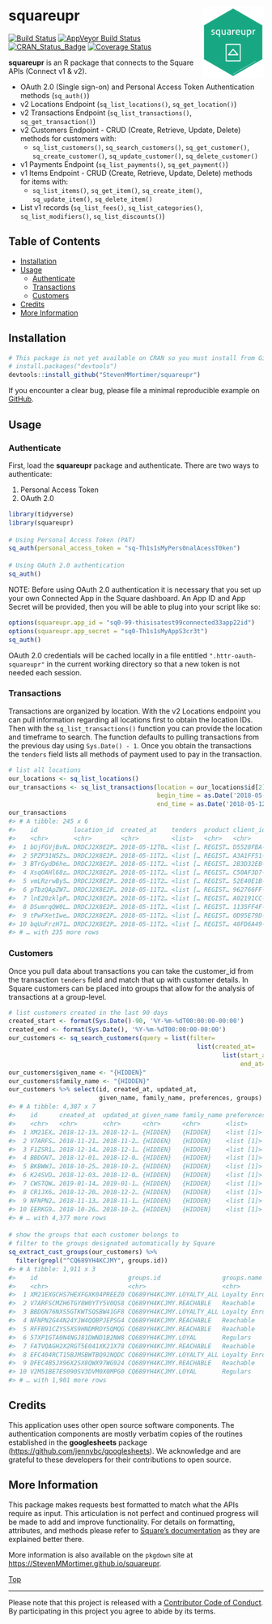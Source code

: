 
# squareupr<img src="man/figures/squareupr.png" width="120px" align="right" />

[![Build
Status](https://travis-ci.org/StevenMMortimer/squareupr.svg?branch=master)](https://travis-ci.org/StevenMMortimer/squareupr)
[![AppVeyor Build
Status](https://ci.appveyor.com/api/projects/status/github/StevenMMortimer/squareupr?branch=master&svg=true)](https://ci.appveyor.com/project/StevenMMortimer/squareupr)
[![CRAN\_Status\_Badge](http://www.r-pkg.org/badges/version/squareupr)](http://cran.r-project.org/package=squareupr)
[![Coverage
Status](https://codecov.io/gh/StevenMMortimer/squareupr/branch/master/graph/badge.svg)](https://codecov.io/gh/StevenMMortimer/squareupr?branch=master)

**squareupr** is an R package that connects to the Square APIs (Connect
v1 & v2).

  - OAuth 2.0 (Single sign-on) and Personal Access Token Authentication
    methods (`sq_auth()`)
  - v2 Locations Endpoint (`sq_list_locations()`, `sq_get_location()`)
  - v2 Transactions Endpoint (`sq_list_transactions()`,
    `sq_get_transaction()`)
  - v2 Customers Endpoint - CRUD (Create, Retrieve, Update, Delete)
    methods for customers with:
      - `sq_list_customers()`, `sq_search_customers()`,
        `sq_get_customer()`, `sq_create_customer()`,
        `sq_update_customer()`, `sq_delete_customer()`
  - v1 Payments Endpoint (`sq_list_payments()`, `sq_get_payment()`)
  - v1 Items Endpoint - CRUD (Create, Retrieve, Update, Delete) methods
    for items with:
      - `sq_list_items()`, `sq_get_item()`, `sq_create_item()`,
        `sq_update_item()`, `sq_delete_item()`
  - List v1 records (`sq_list_fees()`, `sq_list_categories()`,
    `sq_list_modifiers()`, `sq_list_discounts()`)

## Table of Contents

  - [Installation](#installation)
  - [Usage](#usage)
      - [Authenticate](#authenticate)
      - [Transactions](#transactions)
      - [Customers](#customers)
  - [Credits](#credits)
  - [More
Information](#more-information)

## Installation

``` r
# This package is not yet available on CRAN so you must install from GitHub
# install.packages("devtools")
devtools::install_github("StevenMMortimer/squareupr")
```

If you encounter a clear bug, please file a minimal reproducible example
on [GitHub](https://github.com/StevenMMortimer/squareupr/issues).

## Usage

### Authenticate

First, load the **squareupr** package and authenticate. There are two
ways to authenticate:

1.  Personal Access Token
2.  OAuth 2.0

<!-- end list -->

``` r
library(tidyverse)
library(squareupr)

# Using Personal Access Token (PAT)
sq_auth(personal_access_token = "sq-Th1s1sMyPers0nalAcessT0ken")

# Using OAuth 2.0 authentication
sq_auth()
```

NOTE: Before using OAuth 2.0 authentication it is necessary that you set
up your own Connected App in the Square dashboard. An App ID and App
Secret will be provided, then you will be able to plug into your script
like so:

``` r
options(squareupr.app_id = "sq0-99-thisisatest99connected33app22id")
options(squareupr.app_secret = "sq0-Th1s1sMyAppS3cr3t")
sq_auth()
```

OAuth 2.0 credentials will be cached locally in a file entitled
`".httr-oauth-squareupr"` in the current working directory so that a new
token is not needed each session.

### Transactions

Transactions are organized by location. With the v2 Locations endpoint
you can pull information regarding all locations first to obtain the
location IDs. Then with the `sq_list_transactions()` function you can
provide the location and timeframe to search. The function defaults to
pulling transactions from the previous day using `Sys.Date() - 1`. Once
you obtain the transactions the `tenders` field lists all methods of
payment used to pay in the transaction.

``` r
# list all locations
our_locations <- sq_list_locations()
our_transactions <- sq_list_transactions(location = our_locations$id[2], 
                                         begin_time = as.Date('2018-05-11'), 
                                         end_time = as.Date('2018-05-12'))
our_transactions
#> # A tibble: 245 x 6
#>    id          location_id  created_at    tenders  product client_id       
#>    <chr>       <chr>        <chr>         <list>   <chr>   <chr>           
#>  1 bUjFGVjBvN… DRDCJ2X8E2P… 2018-05-12T0… <list [… REGIST… D5528FBA-E5DE-4…
#>  2 5PZP31N5Zs… DRDCJ2X8E2P… 2018-05-11T2… <list [… REGIST… A3A1FF51-325A-4…
#>  3 BTrGydD6he… DRDCJ2X8E2P… 2018-05-11T2… <list [… REGIST… 2B3D32EB-8E58-4…
#>  4 XsqOAHl68z… DRDCJ2X8E2P… 2018-05-11T2… <list [… REGIST… C50AF3D7-BE32-4…
#>  5 vmLRzrwByS… DRDCJ2X8E2P… 2018-05-11T2… <list [… REGIST… 52E40E1B-2333-4…
#>  6 pTbzQApZW7… DRDCJ2X8E2P… 2018-05-11T2… <list [… REGIST… 962766FF-1436-4…
#>  7 lnE20zklpP… DRDCJ2X8E2P… 2018-05-11T2… <list [… REGIST… A02191CC-9AC9-4…
#>  8 DSumrqQW0L… DRDCJ2X8E2P… 2018-05-11T2… <list [… REGIST… 1135FF4F-9B89-4…
#>  9 tPwFXetIwe… DRDCJ2X8E2P… 2018-05-11T2… <list [… REGIST… 0D95E79D-B44C-4…
#> 10 bqUuFrzH71… DRDCJ2X8E2P… 2018-05-11T2… <list [… REGIST… 48FD6A49-80A9-4…
#> # … with 235 more rows
```

### Customers

Once you pull data about transactions you can take the customer\_id from
the transaction `tenders` field and match that up with customer details.
In Square customers can be placed into groups that allow for the
analysis of transactions at a group-level.

``` r
# list customers created in the last 90 days
created_start <- format(Sys.Date()-90, '%Y-%m-%dT00:00:00-00:00')
created_end <- format(Sys.Date(), '%Y-%m-%dT00:00:00-00:00')
our_customers <- sq_search_customers(query = list(filter=
                                                    list(created_at=
                                                           list(start_at=created_start,
                                                                end_at=created_end))))
our_customers$given_name <- "{HIDDEN}"
our_customers$family_name <- "{HIDDEN}"
our_customers %>% select(id, created_at, updated_at, 
                         given_name, family_name, preferences, groups)
#> # A tibble: 4,387 x 7
#>    id      created_at  updated_at given_name family_name preferences groups
#>    <chr>   <chr>       <chr>      <chr>      <chr>       <list>      <list>
#>  1 XM21EX… 2018-12-13… 2018-12-1… {HIDDEN}   {HIDDEN}    <list [1]>  <list…
#>  2 V7ARFS… 2018-11-21… 2018-11-2… {HIDDEN}   {HIDDEN}    <list [1]>  <list…
#>  3 F1ZSR1… 2018-12-14… 2018-12-1… {HIDDEN}   {HIDDEN}    <list [1]>  <list…
#>  4 BBDGN7… 2018-12-01… 2018-12-0… {HIDDEN}   {HIDDEN}    <list [1]>  <list…
#>  5 BKBWWJ… 2018-10-25… 2018-10-2… {HIDDEN}   {HIDDEN}    <list [1]>  <list…
#>  6 K24SVD… 2018-12-03… 2018-12-0… {HIDDEN}   {HIDDEN}    <list [1]>  <list…
#>  7 CWSTQW… 2019-01-14… 2019-01-1… {HIDDEN}   {HIDDEN}    <list [1]>  <list…
#>  8 CR1JX6… 2018-12-20… 2018-12-2… {HIDDEN}   {HIDDEN}    <list [1]>  <list…
#>  9 NFNPN2… 2018-11-13… 2018-11-1… {HIDDEN}   {HIDDEN}    <list [1]>  <list…
#> 10 EERKG9… 2018-10-26… 2018-10-2… {HIDDEN}   {HIDDEN}    <list [1]>  <list…
#> # … with 4,377 more rows

# show the groups that each customer belongs to
# filter to the groups designated automatically by Square
sq_extract_cust_groups(our_customers) %>%
  filter(grepl("^CQ689YH4KCJMY", groups.id))
#> # A tibble: 1,911 x 3
#>    id                         groups.id                 groups.name      
#>    <chr>                      <chr>                     <chr>            
#>  1 XM21EXGCHS7HEXFGXK04PREEZ0 CQ689YH4KCJMY.LOYALTY_ALL Loyalty Enrollees
#>  2 V7ARFSCMZH6TGY8W0YTY5V0QS8 CQ689YH4KCJMY.REACHABLE   Reachable        
#>  3 BBDGN76NXS5GTKWTSQSBW41GF8 CQ689YH4KCJMY.LOYALTY_ALL Loyalty Enrollees
#>  4 NFNPN2G44N24YJW4QQBPJEPSG4 CQ689YH4KCJMY.REACHABLE   Reachable        
#>  5 RFFB91CZYS5XS9HNDMRDY5QMQG CQ689YH4KCJMY.REACHABLE   Reachable        
#>  6 57XP1GTA0N4NGJ81DWND1B2NW8 CQ689YH4KCJMY.LOYAL       Regulars         
#>  7 FATVQAGH2X2RGT5E041XK21X78 CQ689YH4KCJMY.REACHABLE   Reachable        
#>  8 EFC404RCT15BJMSBWTBQ92NQDC CQ689YH4KCJMY.LOYALTY_ALL Loyalty Enrollees
#>  9 DFEC4B5JX96X2SX8QWX97WG924 CQ689YH4KCJMY.REACHABLE   Reachable        
#> 10 V2M51BE7ES090SV3DVM0X0MPG0 CQ689YH4KCJMY.LOYAL       Regulars         
#> # … with 1,901 more rows
```

## Credits

This application uses other open source software components. The
authentication components are mostly verbatim copies of the routines
established in the **googlesheets** package
(<https://github.com/jennybc/googlesheets>). We acknowledge and are
grateful to these developers for their contributions to open source.

## More Information

This package makes requests best formatted to match what the APIs
require as input. This articulation is not perfect and continued
progress will be made to add and improve functionality. For details on
formatting, attributes, and methods please refer to [Square’s
documentation](https://docs.connect.squareup.com/api/connect/v2) as they
are explained better there.

More information is also available on the `pkgdown` site at
<https://StevenMMortimer.github.io/squareupr>.

[Top](#squareupr)

-----

Please note that this project is released with a [Contributor Code of
Conduct](CONDUCT.md). By participating in this project you agree to
abide by its terms.
